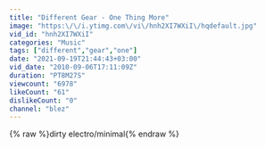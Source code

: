 ```yaml
---
title: "Different Gear - One Thing More"
image: "https:\/\/i.ytimg.com\/vi\/hnh2XI7WXiI\/hqdefault.jpg"
vid_id: "hnh2XI7WXiI"
categories: "Music"
tags: ["different","gear","one"]
date: "2021-09-19T21:44:43+03:00"
vid_date: "2010-09-06T17:11:09Z"
duration: "PT8M27S"
viewcount: "6978"
likeCount: "61"
dislikeCount: "0"
channel: "blez"
---
```

{% raw %}dirty electro/minimal{% endraw %}
